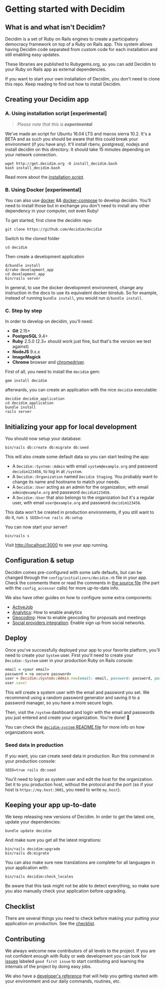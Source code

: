 # Getting started with Decidim

## What is and what isn't Decidim?

Decidim is a set of Ruby on Rails engines to create a participatory democracy framework on top of a Ruby on Rails app. This system allows having Decidim code separated from custom code for each installation and still enabling easy updates.

These libraries are published to Rubygems.org, so you can add Decidim to your Ruby on Rails app as external dependencies.

If you want to start your own installation of Decidim, you don't need to clone this repo. Keep reading to find out how to install Decidim.

## Creating your Decidim app

### A. Using installation script [experimental]

> *Please note that this is **experimental***

We've made an script for Ubuntu 16.04 LTS and macos sierra 10.2. It's a BETA and as such you should be aware that this could break your environment (if you have any). It'll install rbenv, postgresql, nodejs and install decidim on this directory. It should take 15 minutes depending on your network connection.

```console
wget http://get.decidim.org -O install_decidim.bash
bash install_decidim.bash
```

Read more about the [installation script](https://github.com/alabs/decidim-install).

### B. Using Docker [experimental]

You can also use [docker] && [docker-compose] to develop decidim. You'll
need to install those but in exchange you don't need to install any other
dependency in your computer, not even Ruby!

To get started, first clone the decidim repo

```console
git clone https://github.com/decidim/decidim
```

Switch to the cloned folder

```console
cd decidim
```

Then create a development application

```console
d/bundle install
d/rake development_app
cd development_app
bin/rails server
```

In general, to use the docker development environment, change any instruction in
the docs to use its equivalent docker binstub.  So for example, instead of
running `bundle install`, you would run `d/bundle install`.

### C. Step by step

In order to develop on decidim, you'll need:

* **Git** 2.15+
* **PostgreSQL** 9.4+
* **Ruby** 2.5.0 (2.3+ should work just fine, but that's the version we test against)
* **NodeJS** 9.x.x
* **ImageMagick**
* **Chrome** browser and [chromedriver](https://sites.google.com/a/chromium.org/chromedriver/).

First of all, you need to install the `decidim` gem:

```console
gem install decidim
```

afterwards, you can create an application with the nice `decidim` executable:

```console
decidim decidim_application
cd decidim_application
bundle install
rails server
```

## Initializing your app for local development

You should now setup your database:

```console
bin/rails db:create db:migrate db:seed
```

This will also create some default data so you can start testing the app:

* A `Decidim::System::Admin` with email `system@example.org` and password `decidim123456`, to log in at `/system`.
* A `Decidim::Organization` named `Decidim Staging`. You probably want to change its name and hostname to match your needs.
* A `Decidim::User` acting as an admin for the organization, with email `admin@example.org` and password `decidim123456`.
* A `Decidim::User` that also belongs to the organization but it's a regular user, with email `user@example.org` and password `decidim123456`.

This data won't be created in production environments, if you still want to do it, run: ``` $ SEED=true rails db:setup ```

You can now start your server!

```console
bin/rails s
```

Visit [http://localhost:3000](http://localhost:3000) to see your app running.

## Configuration & setup

Decidim comes pre-configured with some safe defaults, but can be changed through the `config/initializers/decidim.rb` file in your app. Check the comments there or read the comments in [the source file](https://github.com/decidim/decidim/blob/master/decidim-core/lib/decidim/core.rb) (the part with the `config_accessor` calls) for more up-to-date info.

We also have other guides on how to configure some extra components:

* [ActiveJob](https://github.com/decidim/decidim/blob/master/docs/services/activejob.md)
* [Analytics](https://github.com/decidim/decidim/blob/master/docs/services/analytics.md): How to enable analytics
* [Geocoding](https://github.com/decidim/decidim/blob/master/docs/services/geocoding.md): How to enable geocoding for proposals and meetings
* [Social providers integration](https://github.com/decidim/decidim/blob/master/docs/services/social_providers.md): Enable sign up from social networks.

## Deploy

Once you've successfully deployed your app to your favorite platform, you'll need to create your `System` user. First you'll need to create your `Decidim::System` user in your production Ruby on Rails console:

```ruby
email = <your email>
password = <a secure password>
user = Decidim::System::Admin.new(email: email, password: password, password_confirmation: password)
user.save!
```

This will create a system user with the email and password you set. We recommend using a random password generator and saving it to a password manager, so you have a more secure login.

Then, visit the `/system` dashboard and login with the email and passwords you just entered and create your organization. You're done! :tada:

You can check the [`decidim-system` README file](https://github.com/decidim/decidim/tree/master/decidim-system/README.md) for more info on how organizations work.

### Seed data in production

If you want, you can create seed data in production. Run this command in your production console:

```console
SEED=true rails db:seed
```

You'll need to login as system user and edit the host for the organization. Set it to you production host, without the protocol and the port (so if your host is `https://my.host:3001`, you need to write `my.host`).

## Keeping your app up-to-date

We keep releasing new versions of Decidim. In order to get the latest one, update your dependencies:

```console
bundle update decidim
```

And make sure you get all the latest migrations:

```console
bin/rails decidim:upgrade
bin/rails db:migrate
```

You can also make sure new translations are complete for all languages in your
application with:

```console
bin/rails decidim:check_locales
```

Be aware that this task might not be able to detect everything, so make sure you
also manually check your application before upgrading.

## Checklist

There are several things you need to check before making your putting your application on production. See the [checklist](docs/checklist.md).

[docker]: https://docs.docker.com/engine/installation/
[docker-compose]: https://docs.docker.com/compose/install/

## Contributing

We always welcome new contributors of all levels to the project. If you are not confident enough with Ruby or web development you can look for [issues](https://github.com/decidim/decidim/issues) labeled `good first issue` to start contibuting and learning the internals of the project by doing easy jobs.

We also have a [developer's reference](https://github.com/decidim/decidim/blob/master/docs/development_guide.md) that will help you getting started with your environment and our daily commands, routines, etc.